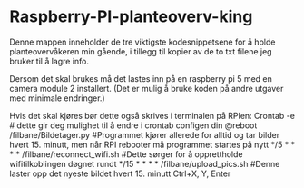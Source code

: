 # Raspberry-PI-planteoverv-king

Denne mappen inneholder de tre viktigste kodesnippetsene for å holde planteovervåkeren min gående, i tillegg til kopier av de to txt filene jeg bruker til å lagre info.  

Dersom det skal brukes må det lastes inn på en raspberry pi 5 med en camera module 2 installert. (Det er mulig å bruke koden på andre utgaver med minimale endringer.)

Hvis det skal kjøres bør dette også skrives i terminalen på RPIen: 
Crontab -e # dette gir deg mulighet til å endre i crontab configen din
@reboot /filbane/Bildetager.py #Programmet kjører allerede for alltid og tar bilder hvert 15. minutt, men når RPI rebooter må programmet startes på nytt
*/5 * * * * /filbane/reconnect_wifi.sh #Dette sørger for å opprettholde wifitilkoblingen døgnet rundt
*/15 * * * * /filbane/upload_pics.sh #Denne laster opp det nyeste bildet hvert 15. minutt
Ctrl+X, Y, Enter 
